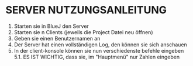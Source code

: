 # SERVER NUTZUNGSANLEITUNG

1. Starten sie in BlueJ den Server
2. Starten sie n Clients (jeweils die Project Datei neu öffnen)
3. Geben sie einen Benutzernamen an
4. Der Server hat einen vollständigen Log, den können sie sich anschauen
5. In der client-konsole können sie nun verschiedenste befehle eingeben
    5.1. ES IST WICHTIG, dass sie, im "Hauptmenü" nur Zahlen eingeben


